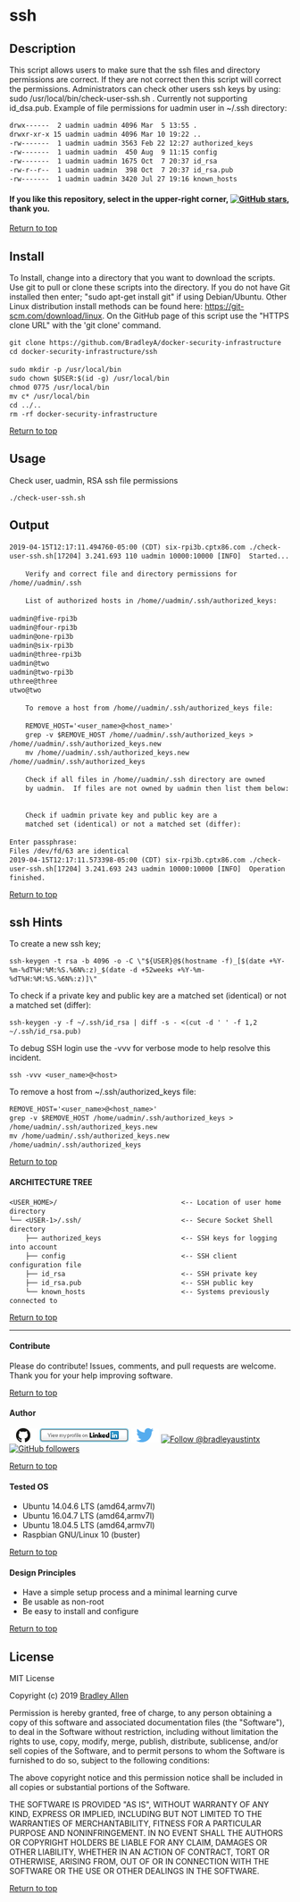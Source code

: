 # ssh

## Description
This script allows users to make sure that the ssh files and directory permissions are correct.  If they are not correct then this script will correct the permissions.  Administrators can check other users ssh keys by using: sudo /usr/local/bin/check-user-ssh.sh <SSH-USER>.  Currently not supporting id_dsa.pub.  Example of file permissions for uadmin user in ~/.ssh directory:

    drwx------  2 uadmin uadmin 4096 Mar  5 13:55 .
    drwxr-xr-x 15 uadmin uadmin 4096 Mar 10 19:22 ..
    -rw-------  1 uadmin uadmin 3563 Feb 22 12:27 authorized_keys
    -rw-------  1 uadmin uadmin  450 Aug  9 11:15 config
    -rw-------  1 uadmin uadmin 1675 Oct  7 20:37 id_rsa
    -rw-r--r--  1 uadmin uadmin  398 Oct  7 20:37 id_rsa.pub
    -rw-------  1 uadmin uadmin 3420 Jul 27 19:16 known_hosts

#### If you like this repository, select in the upper-right corner, [![GitHub stars](https://img.shields.io/github/stars/BradleyA/docker-security-infrastructure.svg?style=social&label=Star&maxAge=2592000)](https://GitHub.com/BradleyA/docker-security-infrastructure/stargazers/), thank you.

[Return to top](https://github.com/BradleyA/docker-security-infrastructure/tree/master/ssh#ssh)

## Install
To Install, change into a directory that you want to download the scripts. Use git to pull or clone these scripts into the directory. If you do not have Git installed then enter; "sudo apt-get install git" if using Debian/Ubuntu. Other Linux distribution install methods can be found here: https://git-scm.com/download/linux. On the GitHub page of this script use the "HTTPS clone URL" with the 'git clone' command.


    git clone https://github.com/BradleyA/docker-security-infrastructure
    cd docker-security-infrastructure/ssh
    
    sudo mkdir -p /usr/local/bin
    sudo chown $USER:$(id -g) /usr/local/bin
    chmod 0775 /usr/local/bin
    mv c* /usr/local/bin
    cd ../..
    rm -rf docker-security-infrastructure

[Return to top](https://github.com/BradleyA/docker-security-infrastructure/tree/master/ssh#ssh)

## Usage

Check user, uadmin, RSA ssh file permissions

    ./check-user-ssh.sh
    
## Output

    2019-04-15T12:17:11.494760-05:00 (CDT) six-rpi3b.cptx86.com ./check-user-ssh.sh[17204] 3.241.693 110 uadmin 10000:10000 [INFO]  Started...

        Verify and correct file and directory permissions for /home//uadmin/.ssh

        List of authorized hosts in /home//uadmin/.ssh/authorized_keys:

    uadmin@five-rpi3b
    uadmin@four-rpi3b
    uadmin@one-rpi3b
    uadmin@six-rpi3b
    uadmin@three-rpi3b
    uadmin@two
    uadmin@two-rpi3b
    uthree@three
    utwo@two

        To remove a host from /home//uadmin/.ssh/authorized_keys file:

        REMOVE_HOST='<user_name>@<host_name>'
        grep -v $REMOVE_HOST /home//uadmin/.ssh/authorized_keys > /home//uadmin/.ssh/authorized_keys.new
        mv /home//uadmin/.ssh/authorized_keys.new /home//uadmin/.ssh/authorized_keys

        Check if all files in /home//uadmin/.ssh directory are owned
        by uadmin.  If files are not owned by uadmin then list them below:


        Check if uadmin private key and public key are a
        matched set (identical) or not a matched set (differ):

    Enter passphrase:
    Files /dev/fd/63 are identical
    2019-04-15T12:17:11.573398-05:00 (CDT) six-rpi3b.cptx86.com ./check-user-ssh.sh[17204] 3.241.693 243 uadmin 10000:10000 [INFO]  Operation finished.

[Return to top](https://github.com/BradleyA/docker-security-infrastructure/tree/master/ssh#ssh)

## ssh Hints

To create a new ssh key;

    ssh-keygen -t rsa -b 4096 -o -C \"${USER}@$(hostname -f)_[$(date +%Y-%m-%dT%H:%M:%S.%6N%:z)_$(date -d +52weeks +%Y-%m-%dT%H:%M:%S.%6N%:z)]\"

To check if a private key and public key are a matched set (identical) or not a matched set (differ):
    
    ssh-keygen -y -f ~/.ssh/id_rsa | diff -s - <(cut -d ' ' -f 1,2 ~/.ssh/id_rsa.pub)

To debug SSH login use the -vvv for verbose mode to help resolve this incident.

    ssh -vvv <user_name>@<host>
    
To remove a host from ~/.ssh/authorized_keys file:

    REMOVE_HOST='<user_name>@<host_name>'
    grep -v $REMOVE_HOST /home/uadmin/.ssh/authorized_keys > /home/uadmin/.ssh/authorized_keys.new
    mv /home/uadmin/.ssh/authorized_keys.new /home/uadmin/.ssh/authorized_keys

[Return to top](https://github.com/BradleyA/docker-security-infrastructure/tree/master/ssh#ssh)

#### ARCHITECTURE TREE
    <USER_HOME>/                               <-- Location of user home directory
    └── <USER-1>/.ssh/                         <-- Secure Socket Shell directory
        ├── authorized_keys                    <-- SSH keys for logging into account
        ├── config                             <-- SSH client configuration file
        ├── id_rsa                             <-- SSH private key
        ├── id_rsa.pub                         <-- SSH public key
        └── known_hosts                        <-- Systems previously connected to

[Return to top](https://github.com/BradleyA/docker-security-infrastructure/tree/master/ssh#ssh)

----

#### Contribute
Please do contribute!  Issues, comments, and pull requests are welcome.  Thank you for your help improving software.

[Return to top](https://github.com/BradleyA/docker-security-infrastructure/tree/master/ssh#ssh)

#### Author
[<img id="github" src="../images/github.png" width="50" a="https://github.com/BradleyA/">](https://github.com/BradleyA/)    [<img src="../images/linkedin.png" style="max-width:100%;" >](https://www.linkedin.com/in/bradleyhallen) [<img id="twitter" src="../images/twitter.png" width="50" a="twitter.com/bradleyaustintx/">](https://twitter.com/bradleyaustintx/)       <a href="https://twitter.com/intent/follow?screen_name=bradleyaustintx"> <img src="https://img.shields.io/twitter/follow/bradleyaustintx.svg?label=Follow%20@bradleyaustintx" alt="Follow @bradleyaustintx" />    </a>          [![GitHub followers](https://img.shields.io/github/followers/BradleyA.svg?style=social&label=Follow&maxAge=2592000)](https://github.com/BradleyA?tab=followers)

[Return to top](https://github.com/BradleyA/docker-security-infrastructure/tree/master/ssh#ssh)

#### Tested OS
 * Ubuntu 14.04.6 LTS (amd64,armv7l)
 * Ubuntu 16.04.7 LTS (amd64,armv7l)
 * Ubuntu 18.04.5 LTS (amd64,armv7l)
 * Raspbian GNU/Linux 10 (buster)

[Return to top](https://github.com/BradleyA/docker-security-infrastructure/tree/master/ssh#ssh)

#### Design Principles
 * Have a simple setup process and a minimal learning curve
 * Be usable as non-root
 * Be easy to install and configure
 
 [Return to top](https://github.com/BradleyA/docker-security-infrastructure/tree/master/ssh#ssh)

## License
MIT License

Copyright (c) 2019  [Bradley Allen](https://www.linkedin.com/in/bradleyhallen)

Permission is hereby granted, free of charge, to any person obtaining a copy of this software and associated documentation files (the "Software"), to deal in the Software without restriction, including without limitation the rights to use, copy, modify, merge, publish, distribute, sublicense, and/or sell copies of the Software, and to permit persons to whom the Software is furnished to do so, subject to the following conditions:

The above copyright notice and this permission notice shall be included in all copies or substantial portions of the Software.

THE SOFTWARE IS PROVIDED "AS IS", WITHOUT WARRANTY OF ANY KIND, EXPRESS OR IMPLIED, INCLUDING BUT NOT LIMITED TO THE WARRANTIES OF MERCHANTABILITY, FITNESS FOR A PARTICULAR PURPOSE AND NONINFRINGEMENT. IN NO EVENT SHALL THE AUTHORS OR COPYRIGHT HOLDERS BE LIABLE FOR ANY CLAIM, DAMAGES OR OTHER LIABILITY, WHETHER IN AN ACTION OF CONTRACT, TORT OR OTHERWISE, ARISING FROM, OUT OF OR IN CONNECTION WITH THE SOFTWARE OR THE USE OR OTHER DEALINGS IN THE SOFTWARE.

[Return to top](https://github.com/BradleyA/docker-security-infrastructure/tree/master/ssh#ssh)
